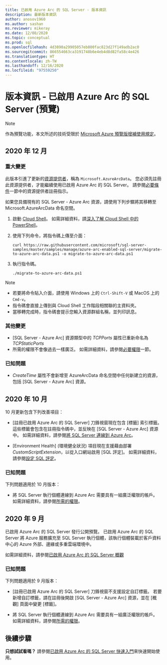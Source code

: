 ```yaml
---
title: 已啟用 Azure Arc 的 SQL Server - 版本資訊
description: 最新版本資訊
author: anosov1960
ms.author: sashan
ms.reviewer: mikeray
ms.date: 12/08/2020
ms.topic: conceptual
ms.prod: sql
ms.openlocfilehash: 4d3890a29905057eb800fac823d27f149adb2ac0
ms.sourcegitcommit: 866554663ca3191748b6e4eb4d8d82fa58c4e426
ms.translationtype: HT
ms.contentlocale: zh-TW
ms.lasthandoff: 12/16/2020
ms.locfileid: "97559250"
---
```

# <a name="release-notes---azure-arc-enabled-sql-server-preview"></a>版本資訊 - 已啟用 Azure Arc 的 SQL Server (預覽)

> [!NOTE]
> 作為預覽功能，本文所述的技術受限於 [Microsoft Azure 預覽版增補使用規定](https://azure.microsoft.com/support/legal/preview-supplemental-terms/)。

## <a name="december-2020"></a>2020 年 12 月

### <a name="breaking-change"></a>重大變更

此版本引進了更新的[資源提供者](/azure/azure-resource-manager/management/azure-services-resource-providers)，稱為 `Microsoft.AzureArcData`。 您必須先註冊此資源提供者，才能繼續使用已啟用 Azure Arc 的 SQL Server。 請參閱[必要條件](connect.md#prerequisites)一節中的資源提供者註冊指示。

如果您具備現有的 SQL Server - Azure Arc 資源，請使用下列步驟將其移轉至 Microsoft.AzureArcData 命名空間。

1. 啟動 [Cloud Shell](https://shell.azure.com/)。 如需詳細資料，請[深入了解 Cloud Shell 中的 PowerShell](https://aka.ms/pscloudshell/docs)。

2. 使用下列命令，將指令碼上傳至介面：

    ```console
    curl https://raw.githubusercontent.com/microsoft/sql-server-samples/master/samples/manage/azure-arc-enabled-sql-server/migrate-to-azure-arc-data.ps1 -o migrate-to-azure-arc-data.ps1
    ```
3. 執行指令碼。  

    ```console
   ./migrate-to-azure-arc-data.ps1
    ```

> [!NOTE]
> - 若要將命令貼入介面，請使用 Windows 上的 `Ctrl-Shift-V` 或 MacOS 上的 `Cmd-v`。
> - 指令碼會直接上傳到與 Cloud Shell 工作階段相關聯的主資料夾。
> - 當移轉完成時，指令碼會提示您輸入資源群組名稱，並列印訊息。

### <a name="other-changes"></a>其他變更

* [SQL Server - Azure Arc] 資源類型中的 *TCPPorts* 屬性已重新命名為 *TCPStaticPorts*
* 所需的權限不會像過去一樣廣泛。 如需詳細資料，請參閱[必要權限](overview.md#required-permissions)一節。

### <a name="known-issues"></a>已知問題

* *CreateTime* 屬性不會新增至 AzureArcData 命名空間中任何新建立的資源，包括 [SQL Server - Azure Arc] 資源。

## <a name="october-2020"></a>2020 年 10 月

10 月更新包含下列改善項目：

* [註冊已啟用 Azure Arc 的 SQL Server] 刀鋒視窗現在包含 [標籤] 索引標籤。這些標籤會包含在註冊指令碼中，並反映在 [SQL Server - Azure Arc] 資源中。 如需詳細資料，請參閱[將 SQL Server 連線到 Azure Arc](connect.md)。

* [Environment Health] \(環境健全狀況\) 項目現在支援藉由部署 *CustomScriptExtension*，以從入口網站啟用 [SQL 評定]。 如需詳細資料，請參閱[設定 SQL 評定](assess.md#run-on-demand-sql-assessment)。

### <a name="known-issues"></a>已知問題

下列問題適用於 10 月版本：

* 將 SQL Server 執行個體連線到 Azure Arc 需要具有一組廣泛權限的帳戶。 如需詳細資料，請參閱[所需的權限](overview.md#required-permissions)。

## <a name="september-2020"></a>2020 年 9 月

已啟用 Azure Arc 的 SQL Server 發行公開預覽。 已啟用 Azure Arc 的 SQL Server 將 Azure 服務擴充至 SQL Server 執行個體，該執行個體裝載於客戶資料中心的 Azure 外部、邊緣或多重雲端環境中。

如需詳細資料，請參閱[已啟用 Azure Arc 的 SQL Server 概觀](overview.md)

### <a name="known-issues"></a>已知問題

下列問題適用於 9 月版本：

* [註冊已啟用 Azure Arc 的 SQL Server] 刀鋒視窗不支援設定自訂標籤。 若要新增自訂標籤，請在註冊後開啟 [SQL Server - Azure Arc] 資源，並在 [概觀] 頁面中變更 [標籤]。

* 將 SQL Server 執行個體連線到 Azure Arc 需要具有一組廣泛權限的帳戶。 如需詳細資料，請參閱[所需的權限](overview.md#required-permissions)。

## <a name="next-steps"></a>後續步驟

**只想試試看嗎？**  請參閱[已啟用 Azure Arc 的 SQL Server 快速入門](https://aka.ms/AzureArcSqlServerJumpstart)來快速開始使用。
